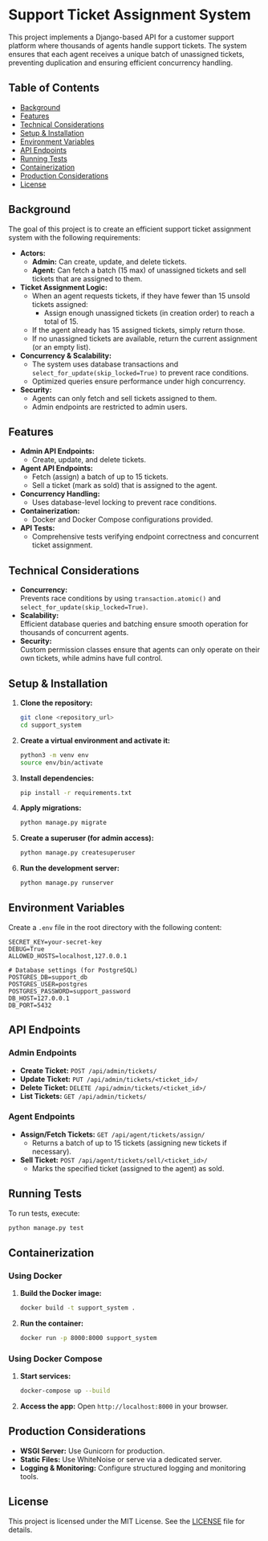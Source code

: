# Support Ticket Assignment System

This project implements a Django-based API for a customer support platform where thousands of agents handle support tickets. The system ensures that each agent receives a unique batch of unassigned tickets, preventing duplication and ensuring efficient concurrency handling.

## Table of Contents
- [Background](#background)
- [Features](#features)
- [Technical Considerations](#technical-considerations)
- [Setup & Installation](#setup--installation)
- [Environment Variables](#environment-variables)
- [API Endpoints](#api-endpoints)
- [Running Tests](#running-tests)
- [Containerization](#containerization)
- [Production Considerations](#production-considerations)
- [License](#license)

## Background

The goal of this project is to create an efficient support ticket assignment system with the following requirements:

- **Actors:**  
  - **Admin:** Can create, update, and delete tickets.
  - **Agent:** Can fetch a batch (15 max) of unassigned tickets and sell tickets that are assigned to them.
- **Ticket Assignment Logic:**  
  - When an agent requests tickets, if they have fewer than 15 unsold tickets assigned:
    - Assign enough unassigned tickets (in creation order) to reach a total of 15.
  - If the agent already has 15 assigned tickets, simply return those.
  - If no unassigned tickets are available, return the current assignment (or an empty list).
- **Concurrency & Scalability:**  
  - The system uses database transactions and `select_for_update(skip_locked=True)` to prevent race conditions.
  - Optimized queries ensure performance under high concurrency.
- **Security:**  
  - Agents can only fetch and sell tickets assigned to them.
  - Admin endpoints are restricted to admin users.

## Features

- **Admin API Endpoints:**
  - Create, update, and delete tickets.
- **Agent API Endpoints:**
  - Fetch (assign) a batch of up to 15 tickets.
  - Sell a ticket (mark as sold) that is assigned to the agent.
- **Concurrency Handling:**
  - Uses database-level locking to prevent race conditions.
- **Containerization:**
  - Docker and Docker Compose configurations provided.
- **API Tests:**
  - Comprehensive tests verifying endpoint correctness and concurrent ticket assignment.

## Technical Considerations

- **Concurrency:**  
  Prevents race conditions by using `transaction.atomic()` and `select_for_update(skip_locked=True)`.
- **Scalability:**  
  Efficient database queries and batching ensure smooth operation for thousands of concurrent agents.
- **Security:**  
  Custom permission classes ensure that agents can only operate on their own tickets, while admins have full control.

## Setup & Installation

1. **Clone the repository:**
   ```bash
   git clone <repository_url>
   cd support_system
   ```
2. **Create a virtual environment and activate it:**
   ```bash
   python3 -m venv env
   source env/bin/activate
   ```
3. **Install dependencies:**
   ```bash
   pip install -r requirements.txt
   ```
4. **Apply migrations:**
   ```bash
   python manage.py migrate
   ```
5. **Create a superuser (for admin access):**
   ```bash
   python manage.py createsuperuser
   ```
6. **Run the development server:**
   ```bash
   python manage.py runserver
   ```

## Environment Variables

Create a `.env` file in the root directory with the following content:

```env
SECRET_KEY=your-secret-key
DEBUG=True
ALLOWED_HOSTS=localhost,127.0.0.1

# Database settings (for PostgreSQL)
POSTGRES_DB=support_db
POSTGRES_USER=postgres
POSTGRES_PASSWORD=support_password
DB_HOST=127.0.0.1
DB_PORT=5432
```

## API Endpoints

### Admin Endpoints
- **Create Ticket:** `POST /api/admin/tickets/`
- **Update Ticket:** `PUT /api/admin/tickets/<ticket_id>/`
- **Delete Ticket:** `DELETE /api/admin/tickets/<ticket_id>/`
- **List Tickets:** `GET /api/admin/tickets/`

### Agent Endpoints
- **Assign/Fetch Tickets:** `GET /api/agent/tickets/assign/`  
  - Returns a batch of up to 15 tickets (assigning new tickets if necessary).
- **Sell Ticket:** `POST /api/agent/tickets/sell/<ticket_id>/`  
  - Marks the specified ticket (assigned to the agent) as sold.

## Running Tests

To run tests, execute:
```bash
python manage.py test
```

## Containerization

### Using Docker
1. **Build the Docker image:**
   ```bash
   docker build -t support_system .
   ```
2. **Run the container:**
   ```bash
   docker run -p 8000:8000 support_system
   ```

### Using Docker Compose
1. **Start services:**
   ```bash
   docker-compose up --build
   ```
2. **Access the app:**
   Open `http://localhost:8000` in your browser.

## Production Considerations

- **WSGI Server:** Use Gunicorn for production.
- **Static Files:** Use WhiteNoise or serve via a dedicated server.
- **Logging & Monitoring:** Configure structured logging and monitoring tools.

## License

This project is licensed under the MIT License. See the [LICENSE](LICENSE) file for details.
